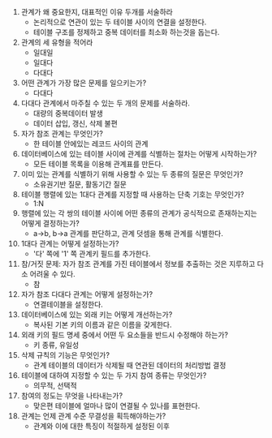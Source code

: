 1. 관계가 왜 중요한지, 대표적인 이유 두개를 서술하라
   - 논리적으로 연관이 있는 두 테이블 사이의 연결을 설정한다.
   - 테이블 구조를 정제하고 중복 데이터를 최소화 하는것을 돕는다.
1. 관계의 세 유형을 적어라
   - 일대일
   - 일대다
   - 다대다
1. 어떤 관계가 가장 많은 문제를 일으키는가?
   - 다대다
1. 다대다 관계에서 마주칠 수 있는 두 개의 문제를 서술하라.
   - 대량의 중복데이터 발생
   - 데이터 삽입, 갱신, 삭제 불편
1. 자가 참조 관계는 무엇인가?
   - 한 테이블 안에있는 레코드 사이의 관계
1. 데이터베이스에 있는 테이블 사이에 관계를 식별하는 절차는 어떻게 시작하는가?
   - 모든 테이블 목록을 이용해 관계표를 만든다.
1. 이미 있는 관계를 식별하기 위해 사용할 수 있는 두 종류의 질문은 무엇인가?
   - 소유권기반 질문, 활동기간 질문
1. 테이블 행렬에 있는 1대다 관계를 지정할 때 사용하는 단축 기호는 무엇인가?
   - 1:N
1. 행렬에 있는 각 쌍의 테이블 사이에 어떤 종류의 관계가 공식적으로 존재하는지는 어떻게 결정하는가?
   - a->b, b->a 관계를 판단하고, 관계 덧셈을 통해 관계를 식별한다.
1. 1대다 관계는 어떻게 설정하는가?
   - '다' 쪽에 '1' 쪽 관계키 필드를 추가한다.
1. 참/거짓 문제: 자가 참조 관계를 가진 테이블에서 정보를 추출하는 것은 지루하고 다소 어려울 수 있다.
   - 참
1. 자가 참조 다대다 관계는 어떻게 설정하는가?
   - 연결테이블을 설정한다.
1. 데이터베이스에 있는 외래 키는 어떻게 개선하는가?
   - 복사된 기본 키의 이름과 같은 이름을 갖게한다.
1. 외래 키의 필드 명세 중에서 어떤 두 요소들을 반드시 수정해야 하는가?
   - 키 종류, 유일성
1. 삭제 규칙의 기능은 무엇인가?
   - 관계 테이블의 데이터가 삭제될 때 연관된 데이터의 처리방법 결정
1. 테이블에 대하여 지정할 수 있는 두 가지 참여 종류는 무엇인가?
   - 의무적, 선택적
1. 참여의 정도는 무엇을 나타내는가?
   - 맞은편 테이블에 얼마나 많이 연결될 수 있나를 표현한다.
1. 관계는 언제 관계 수준 무결성을 획득해야하는가?
   - 관계와 이에 대한 특징이 적절하게 설정된 이후
